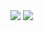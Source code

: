 <img src="https://github-readme-stats.vercel.app/api?username=sosuisen&show_icons=true&theme=cobalt" />
<img src="https://github-readme-stats.vercel.app/api/top-langs/?username=sosuisen&layout=compact&theme=cobalt&cbuster=1" />
